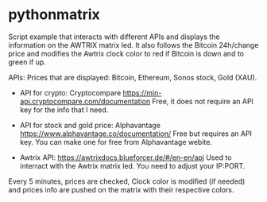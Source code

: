 # pythonmatrix

Script example that interacts with different APIs and displays the information on the AWTRIX matrix led.
It also follows the Bitcoin 24h/change price and modifies the Awtrix clock color to red if Bitcoin is down and to green if up.

APIs:
Prices that are displayed: Bitcoin, Ethereum, Sonos stock, Gold (XAU).

- API for crypto: Cryptocompare https://min-api.cryptocompare.com/documentation
Free, it does not require an API key for the info that I need.

- API for stock and gold price: Alphavantage https://www.alphavantage.co/documentation/
Free but requires an API key. You can make one for free from Alphavantage webite.

- Awtrix API: https://awtrixdocs.blueforcer.de/#/en-en/api
Used to interract with the Awtrix matrix led. You need to adjust your IP:PORT.

Every 5 minutes, prices are checked, Clock color is modified (if needed) and prices info are pushed on the matrix with their respective colors.
